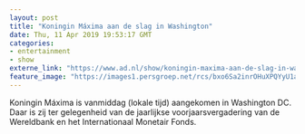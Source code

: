 ```yaml
---
layout: post
title: "Koningin Máxima aan de slag in Washington"
date: Thu, 11 Apr 2019 19:53:17 GMT
categories: 
- entertainment 
- show 
externe_link: "https://www.ad.nl/show/koningin-maxima-aan-de-slag-in-washington~af1b7536/"
feature_image: "https://images1.persgroep.net/rcs/bxo6Sa2inrOHuXPQYyU1aGINyLo/diocontent/145334218/_fitwidth/400/?appId=21791a8992982cd8da851550a453bd7f&quality=0.7"
---
```


Koningin Máxima is vanmiddag (lokale tijd) aangekomen in Washington DC. Daar is zij ter gelegenheid van de jaarlijkse voorjaarsvergadering van de Wereldbank en het Internationaal Monetair Fonds.
